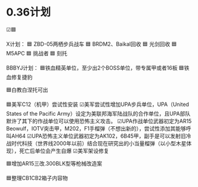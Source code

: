 # 0.36计划

☑🟦

X计划：
🟦 ZBD-05两栖步兵战车
🟦 BRDM2、Baikal回收
🟦 光剑回收
🟦 M5APC
🟦 挑战者
🟦 刻托 
 



BBBYJ计划：
🟦铁血精英单位，至少出2个BOSS单位，带专属甲或者16板
🟦铁血修复捷豹

🟦白教白涅托可出

🟦美军C12（机甲）尝试性安装
☑美军尝试性增加UPA步兵单位，UPA（United States of the Pacific Army）设定为美联邦海军陆战队的合作单位，且UPA部队默许了其下的作战单位可以使用恐怖主义攻击。
☑UPA作战单位武器初定为AR15 Beowulf，IOTV突击甲，M202，F1手榴弹（不想出新的），尝试性添加其能够呼叫AH64
☑UPA恐怖主义单位武器初定为AK102，6B45甲，副手是可以发射旧冷战时代科技（世界线2000年以前）结合现在研究出的小当量榴弹（以小型木星体现），死亡后单位会产生自爆
☑美军架设修复

🟦增加AR15三改.300BLK型等枪械改造案

🟦整理CB1CB2箱子内容物
